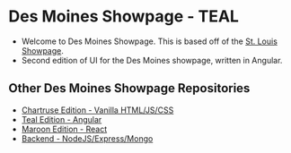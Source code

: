 # Des Moines Showpage - TEAL

- Welcome to Des Moines Showpage. This is based off of the [St. Louis Showpage](https://stlshowpage.com/).
- Second edition of UI for the Des Moines showpage, written in Angular.

## Other Des Moines Showpage Repositories

- [Chartruse Edition - Vanilla HTML/JS/CSS](https://github.com/adam-on-the-internet/des-moines-showpage-chartruse)
- [Teal Edition - Angular](https://github.com/adam-on-the-internet/des-moines-showpage-teal)
- [Maroon Edition - React]()
- [Backend - NodeJS/Express/Mongo](https://github.com/adam-on-the-internet/basic-express-app)
